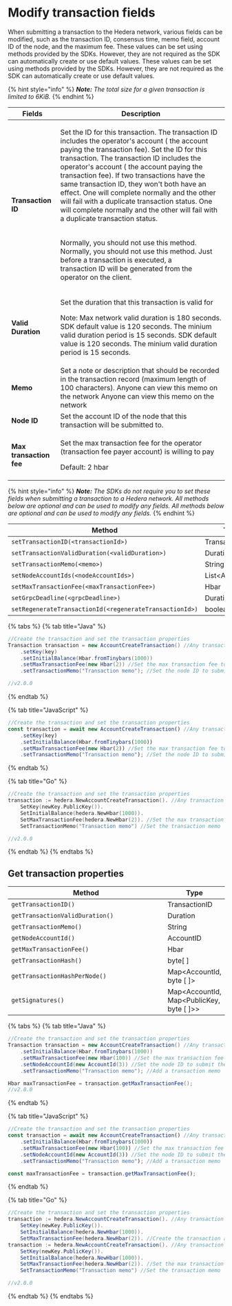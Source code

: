# Modify transaction fields

When submitting a transaction to the Hedera network, various fields can be modified, such as the transaction ID, consensus time, memo field, account ID of the node, and the maximum fee. These values can be set using methods provided by the SDKs. However, they are not required as the SDK can automatically create or use default values. These values can be set using methods provided by the SDKs. However, they are not required as the SDK can automatically create or use default values.

{% hint style="info" %}
_**Note:** The total size for a given transaction is limited to 6KiB._
{% endhint %}

| **Fields**              | **Description**                                                                                                                                                                                   |
| ----------------------- | ------------------------------------------------------------------------------------------------------------------------------------------------------------------------------------------------- |
| **Transaction ID**      | <p>Set the ID for this transaction. The transaction ID includes the operator's account ( the account paying the transaction fee). Set the ID for this transaction. The transaction ID includes the operator's account ( the account paying the transaction fee). If two transactions have the same transaction ID, they won't both have an effect. One will complete normally and the other will fail with a duplicate transaction status. One will complete normally and the other will fail with a duplicate transaction status.</p><p><br>Normally, you should not use this method. Normally, you should not use this method. Just before a transaction is executed, a<br>transaction ID will be generated from the operator on the client.</p>                                                                                                                                                |
| **Valid Duration**      | <p>Set the duration that this transaction is valid for</p><p>Note: Max network valid duration is 180 seconds. SDK default value is 120 seconds. The minium valid duration period is 15 seconds. SDK default value is 120 seconds. The minium valid duration period is 15 seconds.</p>                                                                                                                                                |
| **Memo**                | Set a note or description that should be recorded in the transaction record (maximum length of 100 characters). Anyone can view this memo on the network Anyone can view this memo on the network |
| **Node ID**             | Set the account ID of the node that this transaction will be submitted to.                                                                                                                        |
| **Max transaction fee** | <p>Set the max transaction fee for the operator (transaction fee payer account) is willing to pay</p><p>Default: 2 hbar</p>                                                                                                                                                |

{% hint style="info" %}
_**Note:** The SDKs do not require you to set these fields when submitting a transaction to a Hedera network. All methods below are optional and can be used to modify any fields. All methods below are optional and can be used to modify any fields._
{% endhint %}

<table><thead><tr><th width="432">Method</th><th width="314.3333333333333">Type</th></tr></thead><tbody><tr><td><code>setTransactionID(&#x3C;transactionId>)</code></td><td>TransactionID</td></tr><tr><td><code>setTransactionValidDuration(&#x3C;validDuration>)</code></td><td>Duration</td></tr><tr><td><code>setTransactionMemo(&#x3C;memo>)</code></td><td>String</td></tr><tr><td><code>setNodeAccountIds(&#x3C;nodeAccountIds>)</code></td><td>List&#x3C;AccountId></td></tr><tr><td><code>setMaxTransactionFee(&#x3C;maxTransactionFee>)</code></td><td>Hbar</td></tr><tr><td><code>setGrpcDeadline(&#x3C;grpcDeadline>)</code></td><td>Duration</td></tr><tr><td><code>setRegenerateTransactionId(&#x3C;regenerateTransactionId>)</code></td><td>boolean</td></tr></tbody></table>

{% tabs %}
{% tab title="Java" %}
```java
//Create the transaction and set the transaction properties
Transaction transaction = new AccountCreateTransaction() //Any transaction can be applied here
    .setKey(key)
    .setInitialBalance(Hbar.fromTinybars(1000))
    .setMaxTransactionFee(new Hbar(2)) //Set the max transaction fee to 2 hbar
    .setTransactionMemo("Transaction memo"); //Set the node ID to submit the transaction to

//v2.0.0
```
{% endtab %}

{% tab title="JavaScript" %}
```javascript
//Create the transaction and set the transaction properties
const transaction = await new AccountCreateTransaction() //Any transaction can be applied here
    .setKey(key)
    .setInitialBalance(Hbar.fromTinybars(1000))
    .setMaxTransactionFee(new Hbar(2)) //Set the max transaction fee to 2 hbar
    .setTransactionMemo("Transaction memo"); //Set the node ID to submit the transaction to
```
{% endtab %}

{% tab title="Go" %}
```go
//Create the transaction and set the transaction properties
transaction := hedera.NewAccountCreateTransaction(). //Any transaction can be applied here
    SetKey(newKey.PublicKey()).
    SetInitialBalance(hedera.NewHbar(1000)). 
    SetMaxTransactionFee(hedera.NewHbar(2)). //Set the max transaction fee to 2 hbar
    SetTransactionMemo("Transaction memo") //Set the transaction memo

//v2.0.0 
```
{% endtab %}
{% endtabs %}

## Get transaction properties

<table><thead><tr><th width="438">Method</th><th>Type</th></tr></thead><tbody><tr><td><code>getTransactionID()</code></td><td>TransactionID</td></tr><tr><td><code>getTransactionValidDuration()</code></td><td>Duration</td></tr><tr><td><code>getTransactionMemo()</code></td><td>String</td></tr><tr><td><code>getNodeAccountId()</code></td><td>AccountID</td></tr><tr><td><code>getMaxTransactionFee()</code></td><td>Hbar</td></tr><tr><td><code>getTransactionHash()</code></td><td>byte[ ]</td></tr><tr><td><code>getTransactionHashPerNode()</code></td><td>Map&#x3C;AccountId, byte [ ]></td></tr><tr><td><code>getSignatures()</code></td><td>Map&#x3C;AccountId, Map&#x3C;PublicKey, byte [ ]>></td></tr></tbody></table>

{% tabs %}
{% tab title="Java" %}
```java
//Create the transaction and set the transaction properties
Transaction transaction = new AccountCreateTransaction() //Any transaction can be applied here
    .setInitialBalance(Hbar.fromTinybars(1000))
    .setMaxTransactionFee(new Hbar(100)) //Set the max transaction fee to 100 hbar
    .setNodeAccountId(new AccountId(3)) //Set the node ID to submit the transaction to
    .setTransactionMemo("Transaction memo"); //Add a transaction memo

Hbar maxTransactionFee = transaction.getMaxTransactionFee();
//v2.0.0
```
{% endtab %}

{% tab title="JavaScript" %}
```javascript
//Create the transaction and set the transaction properties
const transaction = await new AccountCreateTransaction() //Any transaction can be applied here
    .setInitialBalance(Hbar.fromTinybars(1000))
    .setMaxTransactionFee(new Hbar(100)) //Set the max transaction fee to 100 hbar
    .setNodeAccountId(new AccountId(3)) //Set the node ID to submit the transaction to
    .setTransactionMemo("Transaction memo"); //Add a transaction memo

const maxTransactionFee = transaction.getMaxTransactionFee();
```
{% endtab %}

{% tab title="Go" %}
```java
//Create the transaction and set the transaction properties
transaction := hedera.NewAccountCreateTransaction(). //Any transaction can be applied here
    SetKey(newKey.PublicKey()).
    SetInitialBalance(hedera.NewHbar(1000)). 
    SetMaxTransactionFee(hedera.NewHbar(2)). //Create the transaction and set the transaction properties
transaction := hedera.NewAccountCreateTransaction(). //Any transaction can be applied here
    SetKey(newKey.PublicKey()).
    SetInitialBalance(hedera.NewHbar(1000)). 
    SetMaxTransactionFee(hedera.NewHbar(2)). //Set the max transaction fee to 2 hbar
    SetTransactionMemo("Transaction memo") //Set the transaction memo

//v2.0.0         
```
{% endtab %}
{% endtabs %}
